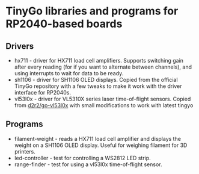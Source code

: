 # TinyGo libraries and programs for RP2040-based boards

## Drivers

* hx711 - driver for HX711 load cell amplifiers. Supports switching gain after
  every reading (for if you want to alternate between channels), and using
  interrupts to wait for data to be ready.
* sh1106 - driver for SH1106 OLED displays. Copied from the official TinyGo
  repository with a few tweaks to make it work with the driver interface for
  RP2040s.
* vl53l0x - driver for VL5310X series laser time-of-flight sensors. Copied
  from [d2r2/go-vl53l0x](https://github.com/d2r2/go-vl53l0x) with small
  modifications to work with latest tingyo 

## Programs

* filament-weight - reads a HX711 load cell amplifier and displays the weight
  on a SH1106 OLED display. Useful for weighing filament for 3D printers.
* led-controller - test for controlling a WS2812 LED strip.
* range-finder - test for using a vl53l0x time-of-flight sensor.